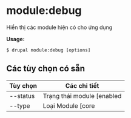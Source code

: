 # module:debug
Hiển thị các module hiện có cho ứng dụng

**Usage:**
```
$ drupal module:debug [options]
```

## Các tùy chọn có sẵn
Tùy chọn | Các chi tiết
-------|-------------
--status | Trạng thái module [enabled|disabled]
--type | Loại Module [core|no-core]
